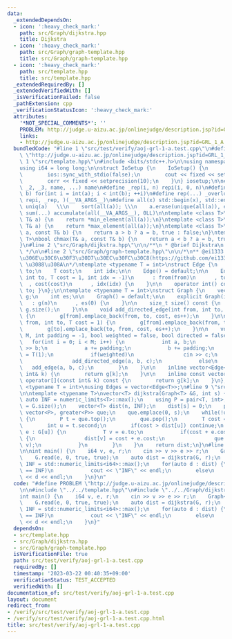 ```yaml
---
data:
  _extendedDependsOn:
  - icon: ':heavy_check_mark:'
    path: src/Graph/dijkstra.hpp
    title: Dijkstra
  - icon: ':heavy_check_mark:'
    path: src/Graph/graph-template.hpp
    title: src/Graph/graph-template.hpp
  - icon: ':heavy_check_mark:'
    path: src/template.hpp
    title: src/template.hpp
  _extendedRequiredBy: []
  _extendedVerifiedWith: []
  _isVerificationFailed: false
  _pathExtension: cpp
  _verificationStatusIcon: ':heavy_check_mark:'
  attributes:
    '*NOT_SPECIAL_COMMENTS*': ''
    PROBLEM: http://judge.u-aizu.ac.jp/onlinejudge/description.jsp?id=GRL_1_A
    links:
    - http://judge.u-aizu.ac.jp/onlinejudge/description.jsp?id=GRL_1_A
  bundledCode: "#line 1 \"src/test/verify/aoj-grl-1-a.test.cpp\"\n#define PROBLEM\
    \ \"http://judge.u-aizu.ac.jp/onlinejudge/description.jsp?id=GRL_1_A\"\n\n#line\
    \ 1 \"src/template.hpp\"\n#include <bits/stdc++.h>\n\nusing namespace std;\n\n\
    using i64 = long long;\n\nstruct IoSetup {\n    IoSetup() {\n        cin.tie(nullptr);\n\
    \        ios::sync_with_stdio(false);\n        cout << fixed << setprecision(10);\n\
    \        cerr << fixed << setprecision(10);\n    }\n} iosetup;\n\n#define _overload3(_1,\
    \ _2, _3, name, ...) name\n#define _rep(i, n) repi(i, 0, n)\n#define repi(i, a,\
    \ b) for(int i = int(a); i < int(b); ++i)\n#define rep(...) _overload3(__VA_ARGS__,\
    \ repi, _rep, )(__VA_ARGS__)\n#define all(x) std::begin(x), std::end(x)\n#define\
    \ uniq(a)   \\\n    sort(all(a)); \\\n    a.erase(unique(all(a)), end(a))\n#define\
    \ sum(...) accumulate(all(__VA_ARGS__), 0LL)\n\ntemplate <class T>\nauto min(const\
    \ T& a) {\n    return *min_element(all(a));\n}\ntemplate <class T>\nauto max(const\
    \ T& a) {\n    return *max_element(all(a));\n}\ntemplate <class T>\nbool chmin(T&\
    \ a, const T& b) {\n    return a > b ? a = b, true : false;\n}\ntemplate <class\
    \ T>\nbool chmax(T& a, const T& b) {\n    return a < b ? a = b, true : false;\n\
    }\n#line 2 \"src/Graph/dijkstra.hpp\"\n\n/**\n * @brief Dijkstra\n * @docs docs/dijkstra.md\n\
    \ */\n\n#line 2 \"src/Graph/graph-template.hpp\"\n\n/*\n** @ei1333 \u3055\u3093\
    \u306E\u30C6\u30F3\u30D7\u30EC\u30FC\u30C8(https://github.com/ei1333/library/blob/master/graph/graph-template.hpp)\
    \ \u3088\u308A\n*/\ntemplate <typename T = int>\nstruct Edge {\n    int from,\
    \ to;\n    T cost;\n    int idx;\n\n    Edge() = default;\n\n    Edge(int from,\
    \ int to, T cost = 1, int idx = -1)\n      : from(from)\n      , to(to)\n    \
    \  , cost(cost)\n      , idx(idx) {\n    }\n\n    operator int() const { return\
    \ to; }\n};\n\ntemplate <typename T = int>\nstruct Graph {\n    vector<vector<Edge<T>>>\
    \ g;\n    int es;\n\n    Graph() = default;\n\n    explicit Graph(int n)\n   \
    \   : g(n)\n      , es(0) {\n    }\n\n    size_t size() const {\n        return\
    \ g.size();\n    }\n\n    void add_directed_edge(int from, int to, T cost = 1)\
    \ {\n        g[from].emplace_back(from, to, cost, es++);\n    }\n\n    void add_edge(int\
    \ from, int to, T cost = 1) {\n        g[from].emplace_back(from, to, cost, es);\n\
    \        g[to].emplace_back(to, from, cost, es++);\n    }\n\n    void read(int\
    \ M, int padding = -1, bool weighted = false, bool directed = false) {\n     \
    \   for(int i = 0; i < M; i++) {\n            int a, b;\n            cin >> a\
    \ >> b;\n            a += padding;\n            b += padding;\n            T c\
    \ = T(1);\n            if(weighted)\n                cin >> c;\n            if(directed)\n\
    \                add_directed_edge(a, b, c);\n            else\n             \
    \   add_edge(a, b, c);\n        }\n    }\n\n    inline vector<Edge<T>>& operator[](const\
    \ int& k) {\n        return g[k];\n    }\n\n    inline const vector<Edge<T>>&\
    \ operator[](const int& k) const {\n        return g[k];\n    }\n};\n\ntemplate\
    \ <typename T = int>\nusing Edges = vector<Edge<T>>;\n#line 9 \"src/Graph/dijkstra.hpp\"\
    \n\ntemplate <typename T>\nvector<T> dijkstra(Graph<T> &G, int s) {\n    const\
    \ auto INF = numeric_limits<T>::max();\n    using P = pair<T, int>;\n    int n\
    \ = G.size();\n    vector<T> dist(n, INF);\n    dist[s] = 0;\n    priority_queue<P,\
    \ vector<P>, greater<P>> que;\n    que.emplace(0, s);\n    while(!que.empty())\
    \ {\n        P t = que.top();\n        que.pop();\n        T cost = t.first;\n\
    \        int u = t.second;\n        if(cost > dist[u]) continue;\n        for(auto\
    \ e : G[u]) {\n            T v = e.to;\n            if(cost + e.cost < dist[v])\
    \ {\n                dist[v] = cost + e.cost;\n                que.emplace(dist[v],\
    \ v);\n            }\n        }\n    }\n    return dist;\n}\n#line 5 \"src/test/verify/aoj-grl-1-a.test.cpp\"\
    \n\nint main() {\n    i64 v, e, r;\n    cin >> v >> e >> r;\n    Graph<i64> G(v);\n\
    \    G.read(e, 0, true, true);\n    auto dist = dijkstra(G, r);\n    const i64\
    \ INF = std::numeric_limits<i64>::max();\n    for(auto d : dist) {\n        if(d\
    \ == INF)\n            cout << \"INF\" << endl;\n        else\n            cout\
    \ << d << endl;\n    }\n}\n"
  code: "#define PROBLEM \"http://judge.u-aizu.ac.jp/onlinejudge/description.jsp?id=GRL_1_A\"\
    \n\n#include \"../../template.hpp\"\n#include \"../../Graph/dijkstra.hpp\"\n\n\
    int main() {\n    i64 v, e, r;\n    cin >> v >> e >> r;\n    Graph<i64> G(v);\n\
    \    G.read(e, 0, true, true);\n    auto dist = dijkstra(G, r);\n    const i64\
    \ INF = std::numeric_limits<i64>::max();\n    for(auto d : dist) {\n        if(d\
    \ == INF)\n            cout << \"INF\" << endl;\n        else\n            cout\
    \ << d << endl;\n    }\n}"
  dependsOn:
  - src/template.hpp
  - src/Graph/dijkstra.hpp
  - src/Graph/graph-template.hpp
  isVerificationFile: true
  path: src/test/verify/aoj-grl-1-a.test.cpp
  requiredBy: []
  timestamp: '2023-03-22 00:40:35+09:00'
  verificationStatus: TEST_ACCEPTED
  verifiedWith: []
documentation_of: src/test/verify/aoj-grl-1-a.test.cpp
layout: document
redirect_from:
- /verify/src/test/verify/aoj-grl-1-a.test.cpp
- /verify/src/test/verify/aoj-grl-1-a.test.cpp.html
title: src/test/verify/aoj-grl-1-a.test.cpp
---
```

